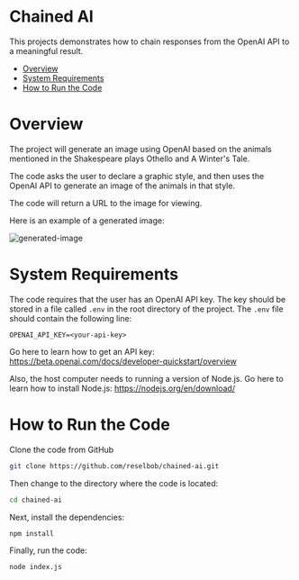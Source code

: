 # Chained AI
This projects demonstrates how to chain responses from the OpenAI API to a meaningful result.

- [Overview](#overview)
- [System Requirements](#system-requirements)
- [How to Run the Code](#how-to-run-the-code)

# Overview

The project will generate an image using OpenAI based on the animals mentioned in the Shakespeare plays Othello and A Winter's Tale. 

The code asks the user to declare a graphic style, and then uses the OpenAI API to generate an image of the animals in that style.

The code will return a URL to the image for viewing.

Here is an example of a generated image:

![generated-image](https://github.com/user-attachments/assets/c8d81746-054d-4a1e-866e-6ab9912b90f5)


# System Requirements

The code requires that the user has an OpenAI API key. The key should be stored in a file called `.env` in the root directory of the project. The `.env` file should contain the following line:

```
OPENAI_API_KEY=<your-api-key>
```

Go here to learn how to get an API key: https://beta.openai.com/docs/developer-quickstart/overview

Also, the host computer needs to running a version of Node.js. Go here to learn how to install Node.js: https://nodejs.org/en/download/

# How to Run the Code

Clone the code from GitHub

```bash
git clone https://github.com/reselbob/chained-ai.git
```

Then change to the directory where the code is located:

```bash
cd chained-ai
```

Next, install the dependencies:

```bash
npm install
```

Finally, run the code:

```bash
node index.js
```


